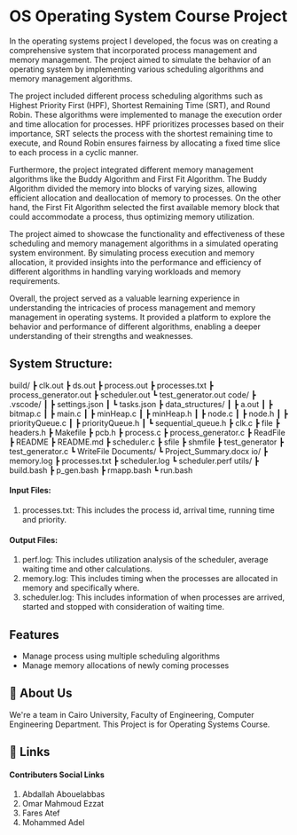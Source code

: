 
# OS Operating System Course Project


In the operating systems project I developed, the focus was on creating a comprehensive system that incorporated process management and memory management. The project aimed to simulate the behavior of an operating system by implementing various scheduling algorithms and memory management algorithms.

The project included different process scheduling algorithms such as Highest Priority First (HPF), Shortest Remaining Time (SRT), and Round Robin. These algorithms were implemented to manage the execution order and time allocation for processes. HPF prioritizes processes based on their importance, SRT selects the process with the shortest remaining time to execute, and Round Robin ensures fairness by allocating a fixed time slice to each process in a cyclic manner.

Furthermore, the project integrated different memory management algorithms like the Buddy Algorithm and First Fit Algorithm. The Buddy Algorithm divided the memory into blocks of varying sizes, allowing efficient allocation and deallocation of memory to processes. On the other hand, the First Fit Algorithm selected the first available memory block that could accommodate a process, thus optimizing memory utilization.

The project aimed to showcase the functionality and effectiveness of these scheduling and memory management algorithms in a simulated operating system environment. By simulating process execution and memory allocation, it provided insights into the performance and efficiency of different algorithms in handling varying workloads and memory requirements.

Overall, the project served as a valuable learning experience in understanding the intricacies of process management and memory management in operating systems. It provided a platform to explore the behavior and performance of different algorithms, enabling a deeper understanding of their strengths and weaknesses.

## System Structure:
build/
┣ clk.out
┣ ds.out
┣ process.out
┣ processes.txt
┣ process_generator.out
┣ scheduler.out
┗ test_generator.out
code/
┣ .vscode/
┃ ┣ settings.json
┃ ┗ tasks.json
┣ data_structures/
┃ ┣ a.out
┃ ┣ bitmap.c
┃ ┣ main.c
┃ ┣ minHeap.c
┃ ┣ minHeap.h
┃ ┣ node.c
┃ ┣ node.h
┃ ┣ priorityQueue.c
┃ ┣ priorityQueue.h
┃ ┗ sequential_queue.h
┣ clk.c
┣ file
┣ headers.h
┣ Makefile
┣ pcb.h
┣ process.c
┣ process_generator.c
┣ ReadFile
┣ README
┣ README.md
┣ scheduler.c
┣ sfile
┣ shmfile
┣ test_generator
┣ test_generator.c
┗ WriteFile
Documents/
┗ Project_Summary.docx
io/
┣ memory.log
┣ processes.txt
┣ scheduler.log
┗ scheduler.perf
utils/
┣ build.bash
┣ p_gen.bash
┣ rmapp.bash
┗ run.bash

#### Input Files:
1. processes.txt:
   This includes the process id, arrival time, running time and priority.

#### Output Files:
1. perf.log:
   This includes utilization analysis of the scheduler, average waiting time and other calculations.
2. memory.log:
   This includes timing when the processes are allocated in memory and specifically where.
3. scheduler.log:
   This includes information of when processes are arrived, started and stopped with consideration of waiting time.
   

## Features

- Manage process using multiple scheduling algorithms
- Manage memory allocations of newly coming processes

## 🚀 About Us
We're a team in Cairo University, Faculty of Engineering, Computer Engineering Department. This Project is for Operating Systems Course.

## 🔗 Links
#### Contributers Social Links
1. Abdallah Abouelabbas
2. Omar Mahmoud Ezzat
3. Fares Atef
4. Mohammed Adel


